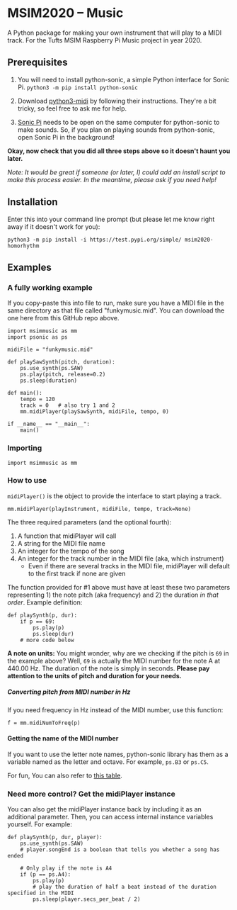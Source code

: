 # MSIM2020 – Music
A Python package for making your own instrument that will play to a MIDI track. For the Tufts MSIM Raspberry Pi Music project in year 2020.

## Prerequisites


1. You will need to install python-sonic, a simple Python interface for Sonic Pi.
`python3 -m pip install python-sonic`

2. Download [python3-midi](https://github.com/louisabraham/python3-midi) by following their instructions. They're a bit tricky, so feel free to ask me for help.

3. [Sonic Pi](https://sonic-pi.net/) needs to be open on the same computer for python-sonic to make sounds. So, if you plan on playing sounds from python-sonic, open Sonic Pi in the background!

**Okay, now check that you did all three steps above so it doesn't haunt you later.**

_Note: It would be great if someone (or later, I) could add an install script to make this process easier. In the meantime, please ask if you need help!_

## Installation

Enter this into your command line prompt (but please let me know right away if it doesn't work for you):

`python3 -m pip install -i https://test.pypi.org/simple/ msim2020-homorhythm`

## Examples

### A fully working example

If you copy-paste this into file to run, make sure you have a MIDI file in the same directory as that file called "funkymusic.mid". You can download the one here from this GitHub repo above.


```
import msimmusic as mm
import psonic as ps

midiFile = "funkymusic.mid"

def playSawSynth(pitch, duration):
    ps.use_synth(ps.SAW)
    ps.play(pitch, release=0.2)
    ps.sleep(duration)

def main():
    tempo = 120
    track = 0   # also try 1 and 2
    mm.midiPlayer(playSawSynth, midiFile, tempo, 0)

if __name__ == "__main__":
    main()

```

### Importing

`import msimmusic as mm`

### How to use
`midiPlayer()` is the object to provide the interface to start playing a track.

```
mm.midiPlayer(playInstrument, midiFile, tempo, track=None)
```

The three required parameters (and the optional fourth):

1. A function that midiPlayer will call
2. A string for the MIDI file name
3. An integer for the tempo of the song
4. An integer for the track number in the MIDI file (aka, which instrument) 
	* Even if there are several tracks in the MIDI file, midiPlayer will default to the first track if none are given


The function provided for #1 above must have at least these two parameters representing 1) the note pitch (aka frequency) and 2) the duration _in that order_. Example definition:

```
def playSynth(p, dur):
	if p == 69:
		ps.play(p)
		ps.sleep(dur)
	# more code below
```

**A note on units:**
You might wonder, why are we checking if the pitch is `69` in the example above? Well, `69` is actually the MIDI number for the note A at 440.00 Hz. The duration of the note is simply in seconds.
**Please pay attention to the units of pitch and duration for your needs.**


##### Converting pitch from MIDI number in Hz
If you need frequency in Hz instead of the MIDI number, use this function:

```
f = mm.midiNumToFreq(p)
```

#### Getting the name of the MIDI number
If you want to use the letter note names, python-sonic library has them as a variable named as the letter and octave. For example, `ps.B3` or `ps.C5`.

For fun, You can also refer to [this table](https://www.inspiredacoustics.com/en/MIDI_note_numbers_and_center_frequencies).


### Need more control? Get the midiPlayer instance
You can also get the midiPlayer instance back by including it as an additional parameter. Then, you can access internal instance variables yourself. For example:

```
def playSynth(p, dur, player):
    ps.use_synth(ps.SAW)
    # player.songEnd is a boolean that tells you whether a song has ended

    # Only play if the note is A4
    if (p == ps.A4):
        ps.play(p)
        # play the duration of half a beat instead of the duration specified in the MIDI
        ps.sleep(player.secs_per_beat / 2)
```
